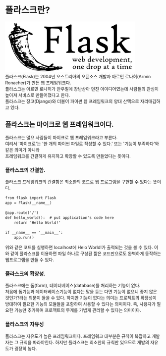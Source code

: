 # 플라스크란?

![img.png](asset/FlaskLogo.png)  
플라스크(Flask)는 2004년 오스트리아의 오픈소스 개발자 아르민 로나허(Armin Ronacher)가 만든 웹 프레임워크다.  
플라스크는 아르민 로나허가 만우절에 장난삼아 던진 아이디어였는데 사람들의 관심이 높아져 서비스로 만들어졌다고 한다.   
플라스크는 장고(Django)와 더불어 파이썬 웹 프레임워크의 양대 산맥으로 자리매김하고 있다.

## 플라스크는 마이크로 웹 프레임워크이다.
플라스크는 많으 사람들이 마이크로 웹 프레임워크라고 부른다.  
여리서 '마이크로'는 '한 개의 파이썬 파일로 작성할 수 있다.' 또는 '기능이 부족하다'와 같은 의미가 아니라  
프레임워크를 간결하게 유지하고 확장할 수 있도록 만들었다는 뜻이다.

### 플라스크의 간결함.
플라스크 프레임워크의 간결함은 최소한의 코드로 웹 프로그램을 구현할 수 있다는 뜻이다.
```
from flask import Flask
app = Flask(__name__)

@app.route('/')
def hello_world():  # put application's code here
    return 'Hello World!'

if __name__ == '__main__':
    app.run()
```
 위와 같은 코드를 실행하면 localhost에 Helo World!가 출력되는 것을 볼 수 있다.
 이와 같이 플라스크를 이용하면 파일 하나로 구성된 짧은 코드만으로도 완벽하게 동작하는 웹프로그램을 만들 수 있다.
 
### 플라스크의 확장성.
플라스크에는 폼(form), 데이터베이스(database)를 처리하는 기능이 없다.  
처음에 폼기능과 데이터베이스기능이 없다는 말을 듣는 다면 기능이 없으니 좋지 않은 것인가?라는 의문이 들을 수 있다.
하지만 기능이 없다는 의미는 프로젝트의 확장성이 방대하여 필요한 기능의 모듈들을 포함하여 사용할 수 있다는 의미이다.
즉, 사용자가 필요한 기능만 추가하여 프로젝트의 무게를 가볍게 관리할 수 있다는 의미이다.

### 플라스크의 자유성
플라스크는 자유도가 높은 프레임워크이다. 프레임워크 대부분은 규칙이 복잡하고 개발자는 그 규칙을 따라야한다.
하지만 플라스크는 최소한의 규칙만 있으므로 개발의 자유도가 굉장히 높다.